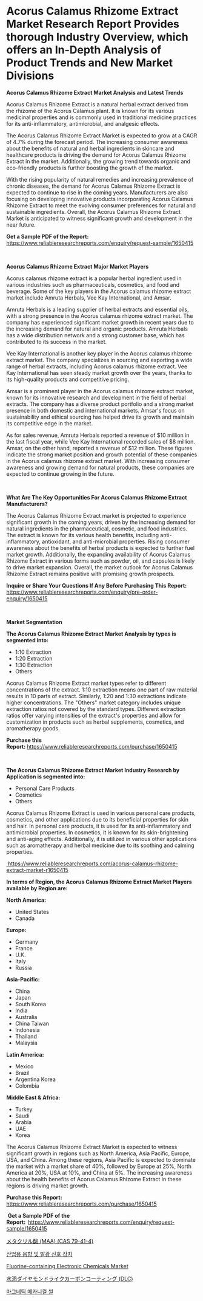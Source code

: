 <p><h1>Acorus Calamus Rhizome Extract Market Research Report Provides thorough Industry Overview, which offers an In-Depth Analysis of Product Trends and New Market Divisions</h1></p><p><strong>Acorus Calamus Rhizome Extract Market Analysis and Latest Trends</strong></p>
<p><p>Acorus Calamus Rhizome Extract is a natural herbal extract derived from the rhizome of the Acorus Calamus plant. It is known for its various medicinal properties and is commonly used in traditional medicine practices for its anti-inflammatory, antimicrobial, and analgesic effects.</p><p>The Acorus Calamus Rhizome Extract Market is expected to grow at a CAGR of 4.7% during the forecast period. The increasing consumer awareness about the benefits of natural and herbal ingredients in skincare and healthcare products is driving the demand for Acorus Calamus Rhizome Extract in the market. Additionally, the growing trend towards organic and eco-friendly products is further boosting the growth of the market.</p><p>With the rising popularity of natural remedies and increasing prevalence of chronic diseases, the demand for Acorus Calamus Rhizome Extract is expected to continue to rise in the coming years. Manufacturers are also focusing on developing innovative products incorporating Acorus Calamus Rhizome Extract to meet the evolving consumer preferences for natural and sustainable ingredients. Overall, the Acorus Calamus Rhizome Extract Market is anticipated to witness significant growth and development in the near future.</p></p>
<p><strong>Get a Sample PDF of the Report:&nbsp;</strong> <a href="https://www.reliableresearchreports.com/enquiry/request-sample/1650415">https://www.reliableresearchreports.com/enquiry/request-sample/1650415</a></p>
<p>&nbsp;</p>
<p><strong>Acorus Calamus Rhizome Extract Major Market Players</strong></p>
<p><p>Acorus calamus rhizome extract is a popular herbal ingredient used in various industries such as pharmaceuticals, cosmetics, and food and beverage. Some of the key players in the Acorus calamus rhizome extract market include Amruta Herbals, Vee Kay International, and Amsar.</p><p>Amruta Herbals is a leading supplier of herbal extracts and essential oils, with a strong presence in the Acorus calamus rhizome extract market. The company has experienced significant market growth in recent years due to the increasing demand for natural and organic products. Amruta Herbals has a wide distribution network and a strong customer base, which has contributed to its success in the market.</p><p>Vee Kay International is another key player in the Acorus calamus rhizome extract market. The company specializes in sourcing and exporting a wide range of herbal extracts, including Acorus calamus rhizome extract. Vee Kay International has seen steady market growth over the years, thanks to its high-quality products and competitive pricing.</p><p>Amsar is a prominent player in the Acorus calamus rhizome extract market, known for its innovative research and development in the field of herbal extracts. The company has a diverse product portfolio and a strong market presence in both domestic and international markets. Amsar's focus on sustainability and ethical sourcing has helped drive its growth and maintain its competitive edge in the market.</p><p>As for sales revenue, Amruta Herbals reported a revenue of $10 million in the last fiscal year, while Vee Kay International recorded sales of $8 million. Amsar, on the other hand, reported a revenue of $12 million. These figures indicate the strong market position and growth potential of these companies in the Acorus calamus rhizome extract market. With increasing consumer awareness and growing demand for natural products, these companies are expected to continue growing in the future.</p></p>
<p>&nbsp;</p>
<p><strong>What Are The Key Opportunities For Acorus Calamus Rhizome Extract Manufacturers?</strong></p>
<p><p>The Acorus Calamus Rhizome Extract market is projected to experience significant growth in the coming years, driven by the increasing demand for natural ingredients in the pharmaceutical, cosmetic, and food industries. The extract is known for its various health benefits, including anti-inflammatory, antioxidant, and anti-microbial properties. Rising consumer awareness about the benefits of herbal products is expected to further fuel market growth. Additionally, the expanding availability of Acorus Calamus Rhizome Extract in various forms such as powder, oil, and capsules is likely to drive market expansion. Overall, the market outlook for Acorus Calamus Rhizome Extract remains positive with promising growth prospects.</p></p>
<p><strong>Inquire or Share Your Questions If Any Before Purchasing This Report:</strong> <a href="https://www.reliableresearchreports.com/enquiry/pre-order-enquiry/1650415">https://www.reliableresearchreports.com/enquiry/pre-order-enquiry/1650415</a></p>
<p>&nbsp;</p>
<p><strong>Market Segmentation</strong></p>
<p><strong>The Acorus Calamus Rhizome Extract Market Analysis by types is segmented into:</strong></p>
<p><ul><li>1:10 Extraction</li><li>1:20 Extraction</li><li>1:30 Extraction</li><li>Others</li></ul></p>
<p><p>Acorus Calamus Rhizome Extract market types refer to different concentrations of the extract. 1:10 extraction means one part of raw material results in 10 parts of extract. Similarly, 1:20 and 1:30 extractions indicate higher concentrations. The "Others" market category includes unique extraction ratios not covered by the standard types. Different extraction ratios offer varying intensities of the extract's properties and allow for customization in products such as herbal supplements, cosmetics, and aromatherapy goods.</p></p>
<p><strong>Purchase this Report:&nbsp;</strong><a href="https://www.reliableresearchreports.com/purchase/1650415">https://www.reliableresearchreports.com/purchase/1650415</a></p>
<p>&nbsp;</p>
<p><strong>The Acorus Calamus Rhizome Extract Market Industry Research by Application is segmented into:</strong></p>
<p><ul><li>Personal Care Products</li><li>Cosmetics</li><li>Others</li></ul></p>
<p><p>Acorus Calamus Rhizome Extract is used in various personal care products, cosmetics, and other applications due to its beneficial properties for skin and hair. In personal care products, it is used for its anti-inflammatory and antimicrobial properties. In cosmetics, it is known for its skin-brightening and anti-aging effects. Additionally, it is utilized in various other applications such as aromatherapy and herbal medicine due to its soothing and calming properties.</p></p>
<p><a href="https://www.reliableresearchreports.com/acorus-calamus-rhizome-extract-market-r1650415">&nbsp;https://www.reliableresearchreports.com/acorus-calamus-rhizome-extract-market-r1650415</a></p>
<p><strong>In terms of Region, the Acorus Calamus Rhizome Extract Market Players available by Region are:</strong></p>
<p>
    <p> <strong> North America: </strong>
        <ul>
            <li>United States</li>
            <li>Canada</li>
        </ul>
        </p> 
    <p> <strong> Europe: </strong>
        <ul>
            <li>Germany</li>
            <li>France</li>
            <li>U.K.</li>
            <li>Italy</li>
            <li>Russia</li>
        </ul>
        </p> 
    <p> <strong> Asia-Pacific: </strong>
        <ul>
            <li>China</li>
            <li>Japan</li>
            <li>South Korea</li>
            <li>India</li>
            <li>Australia</li>
            <li>China Taiwan</li>
            <li>Indonesia</li>
            <li>Thailand</li>
            <li>Malaysia</li>
        </ul>
        </p> 
    <p> <strong> Latin America: </strong>
        <ul>
            <li>Mexico</li>
            <li>Brazil</li>
            <li>Argentina Korea</li>
            <li>Colombia</li>
        </ul>
        </p> 
    <p> <strong> Middle East & Africa: </strong>
        <ul>
            <li>Turkey</li>
            <li>Saudi</li>
            <li>Arabia</li>
            <li>UAE</li>
            <li>Korea</li>
        </ul>
    </p>
    </p>
<p><p>The Acorus Calamus Rhizome Extract Market is expected to witness significant growth in regions such as North America, Asia Pacific, Europe, USA, and China. Among these regions, Asia Pacific is expected to dominate the market with a market share of 40%, followed by Europe at 25%, North America at 20%, USA at 10%, and China at 5%. The increasing awareness about the health benefits of Acorus Calamus Rhizome Extract in these regions is driving market growth.</p></p>
<p><strong>Purchase this Report: </strong><a href="https://www.reliableresearchreports.com/purchase/1650415">https://www.reliableresearchreports.com/purchase/1650415</a></p>
<p>&nbsp;<strong>Get a Sample PDF of the Report:&nbsp;&nbsp;</strong><a href="https://www.reliableresearchreports.com/enquiry/request-sample/1650415">https://www.reliableresearchreports.com/enquiry/request-sample/1650415</a></p>
<p><strong></strong></p>
<p><p><a href="https://github.com/BrittanyVon20231/Market-Research-Report-List-1/blob/main/497199894200.md">メタクリル酸 (MAA) (CAS 79-41-4)</a></p><p><a href="https://github.com/durgin521/Market-Research-Report-List-1/blob/main/1314878100030.md">산업용 음향 및 발광 신호 장치</a></p><p><a href="https://github.com/ashepherd82/Market-Research-Report-List-4/blob/main/fluorine-containing-electronic-chemicals-market.md">Fluorine-containing Electronic Chemicals Market</a></p><p><a href="https://github.com/DeonBoer2023/Market-Research-Report-List-1/blob/main/527849294199.md">水添ダイヤモンドライクカーボンコーティング (DLC)</a></p><p><a href="https://github.com/novabrown3/Market-Research-Report-List-1/blob/main/1504531100029.md">마그네틱 메카니컬 씰</a></p></p>